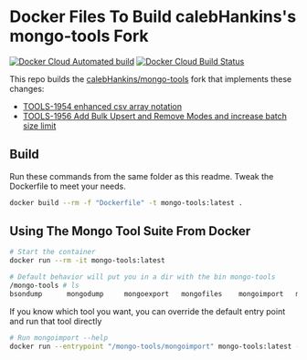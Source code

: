 # Docker Files To Build calebHankins's mongo-tools Fork

[![Docker Cloud Automated build](https://img.shields.io/docker/cloud/automated/calebhankins/mongo-tools.svg?style=flat-square)](https://hub.docker.com/r/calebhankins/mongo-tools/builds)
[![Docker Cloud Build Status](https://img.shields.io/docker/cloud/build/calebhankins/mongo-tools.svg?style=flat-square)](https://hub.docker.com/r/calebhankins/mongo-tools/builds)

This repo builds the [calebHankins/mongo-tools](https://github.com/calebHankins/mongo-tools) fork that implements these changes:
- [TOOLS-1954 enhanced csv array notation](https://github.com/mongodb/mongo-tools/pull/110)
- [TOOLS-1956 Add Bulk Upsert and Remove Modes and increase batch size limit](https://github.com/mongodb/mongo-tools/pull/111)

## Build

Run these commands from the same folder as this readme. Tweak the Dockerfile to meet your needs.

```bash
docker build --rm -f "Dockerfile" -t mongo-tools:latest .
```

## Using The Mongo Tool Suite From Docker

```bash
# Start the container 
docker run --rm -it mongo-tools:latest

# Default behavior will put you in a dir with the bin mongo-tools
/mongo-tools # ls
bsondump      mongodump     mongoexport   mongofiles    mongoimport   mongorestore  mongostat     mongotop

```

If you know which tool you want, you can override the default entry point and run that tool directly

```bash
# Run mongoimport --help
docker run --entrypoint "/mongo-tools/mongoimport" mongo-tools:latest --help
```